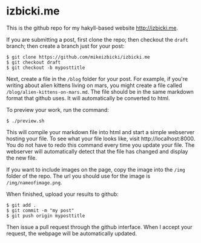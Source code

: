 # izbicki.me

This is the github repo for my hakyll-based website http://izbicki.me.  

If you are submitting a post, first clone the repo; then checkout the `draft` branch; then create a branch just for your post:

```
$ git clone https://github.com/mikeizbicki/izbicki.me
$ git checkout draft
$ git checkout -b myposttitle
```

Next, create a file in the `/blog` folder for your post.  For example, if you're writing about alien kittens living on mars, you might create a file called `/blog/alien-kittens-on-mars.md`.  The file should be in the same markdown format that github uses.  It will automatically be converted to html.

To preview your work, run the command:

```
$ ./preview.sh
```

This will compile your markdown file into html and start a simple webserver hosting your file.  To see what your file looks like, visit http://localhost:8000.  You do not have to redo this command every time you update your file.  The webserver will automatically detect that the file has changed and display the new file.

If you want to include images on the page, copy the image into the `/img` folder of the repo.  The url you should use for the image is `/img/nameofimage.png`.

When finished, upload your results to github:

```
$ git add .
$ git commit -m "my post"
$ git push origin myposttitle
```

Then issue a pull request through the github interface.  When I accept your request, the webpage will be automatically updated.
